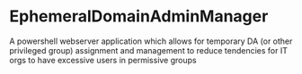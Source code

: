 # EphemeralDomainAdminManager
A powershell webserver application which allows for temporary DA (or other privileged group) assignment and management to reduce tendencies for IT orgs to have excessive users in permissive groups
